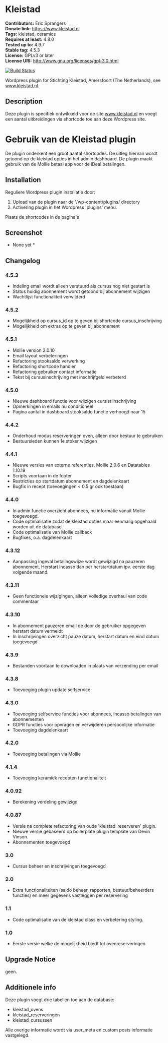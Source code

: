 # Kleistad #
**Contributors:** Eric Sprangers  
**Donate link:** https://www.kleistad.nl  
**Tags:** kleistad, ceramics  
**Requires at least:** 4.8.0  
**Tested up to:** 4.9.7  
**Stable tag:** 4.5.3  
**License:** GPLv3 or later  
**License URI:** http://www.gnu.org/licenses/gpl-3.0.html  

[![Build Status](https://travis-ci.org/esprange/kleistad.svg?branch=master)](https://travis-ci.org/esprange/kleistad)

Wordpress plugin for Stichting Kleistad, Amersfoort (The Netherlands), see www.kleistad.nl.

## Description ##

Deze plugin is specifiek ontwikkeld voor de site www.kleistad.nl en voegt een aantal uitbreidingen via shortcode toe aan deze Wordpress site.

# Gebruik van de Kleistad plugin

De plugin onderkent een groot aantal shortcodes. De uitleg hiervan wordt getoond op de kleistad opties in het admin dashboard.
De plugin maakt gebruik van de Mollie betaal app voor de iDeal betalingen.

## Installation ##

Reguliere Wordpress plugin installatie door:
1. Upload van de plugin naar de '/wp-content/plugins/ directory
2. Activering plugin in het Wordpress 'plugins' menu.

Plaats de shortcodes in de pagina's

## Screenshot ##
* None yet *

## Changelog ##
### 4.5.3 ###
* Indeling email wordt alleen verstuurd als cursus nog niet gestart is
* Status huidig abonnement wordt getoond bij abonnement wijzigen
* Wachtlijst functionaliteit verwijderd
### 4.5.2 ###
* Mogelijkheid op cursus_id op te geven bij shortcode cursus_inschrijving
* Mogelijkheid om extras op te geven bij abonnement
### 4.5.1 ###
* Mollie version 2.0.10
* Email layout verbeteringen
* Refactoring stooksaldo verwerking
* Refactoring shortcode handler
* Refactoring gebruiker contact informatie
* Tekst bij cursusinschrijving met inschrijfgeld verbeterd
### 4.5.0 ###
* Nieuwe dashboard functie voor wijzigen cursist inschrijving
* Opmerkingen in emails nu conditioneel
* Pagina aantal in dashboard stooksaldo functie verhoogd naar 15
### 4.4.2 ###
* Onderhoud modus reserveringen oven, alleen door bestuur te gebruiken
* Bestuursleden kunnen 1e stoker wijzigen
### 4.4.1 ###
* Nieuwe versies van externe referenties, Mollie 2.0.6 en Datatables 1.10.19
* Scripts voortaan in de footer
* Restricties op startdatum abonnement en dagdelenkaart
* Bugfix in recept (toevoegingen < 0.5 gr ook toestaan)
### 4.4.0 ###
* In admin functie overzicht abonnees, nu informatie vanuit Mollie toegevoegd.
* Code optimalisatie zodat de kleistad opties maar eenmalig opgehaald worden uit de database.
* Code optimalisatie van Mollie callback
* Bugfixes, o.a. dagdelenkaart
### 4.3.12 ###
* Aanpassing ingeval betalingswijze wordt gewijzigd na pauzeren abonnement. Herstart incasso dan per herstartdatum ipv. eerste dag volgende maand.
### 4.3.11 ###
* Geen functionele wijzigingen, alleen volledige overhaul van code commentaar
### 4.3.10 ###
* In abonnement pauzeren email de door de gebruiker opgegeven herstart datum vermeldt
* In inschrijvingen overzicht pauze datum, herstart datum en eind datum toegevoegd
### 4.3.9 ###
* Bestanden voortaan te downloaden in plaats van verzending per email
### 4.3.8 ###
* Toevoeging plugin update selfservice
### 4.3.0 ###
* Toevoeging selfservice functies voor abonnees, incasso betalingen van abonnementen
* GDPR functies voor opvragen en verwijderen persoonlijke informatie
* Toevoeging dagdelenkaart
### 4.2.0 ###
* Toevoeging betalingen via Mollie
### 4.1.4 ###
* Toevoeging keramiek recepten functionaliteit
### 4.0.92 ###
* Berekening verdeling gewijzigd
### 4.0.87 ###
* Versie na complete refactoring van oude 'kleistad_reserveren' plugin.
* Nieuwe versie gebaseerd op boilerplate plugin template van Devin Vinson.
* Abonnementen toegevoegd
### 3.0 ###
* Cursus beheer en inschrijvingen toegevoegd
### 2.0 ###
* Extra functionaliteiten (saldo beheer, rapporten, bestuur/beheerders functies) en meer gegevens vastleggen per reservering
### 1.1 ###
* Code optimalisatie van de kleistad class en verbetering styling.
### 1.0 ###
* Eerste versie welke de mogelijkheid biedt tot ovenreserveringen

## Upgrade Notice ##

geen.

## Additionele info ##

Deze plugin voegt drie tabellen toe aan de database:

* kleistad_ovens
* kleistad_reserveringen
* kleistad_cursussen

Alle overige informatie wordt via user_meta en custom posts informatie vastgelegd.
